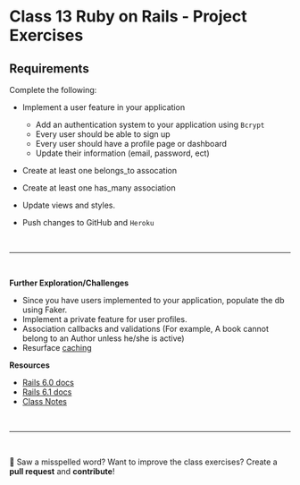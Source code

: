 # Class 13 **Ruby on Rails - Project Exercises**

## Requirements

Complete the following:

- Implement a user feature in your application
  - Add an authentication system to your application using `Bcrypt`
  - Every user should be able to sign up
  - Every user should have a profile page or dashboard
  - Update their information (email, password, ect)
- Create at least one belongs_to assocation
- Create at least one has_many association
- Update views and styles.

- Push changes to GitHub and `Heroku`

<br>

---

<br>

**Further Exploration/Challenges**

- Since you have users implemented to your application, populate the db using Faker. 
- Implement a private feature for user profiles. 
- Association callbacks and validations (For example, A book cannot belong to an Author unless he/she is active)
- Resurface [caching](https://guides.rubyonrails.org/association_basics.html#controlling-caching) 

**Resources**

- [Rails 6.0 docs](https://guides.rubyonrails.org/v6.0/)
- [Rails 6.1 docs](https://guides.rubyonrails.org/v6.1/)
- [Class Notes](https://github.com/cruzgerman216/CodeLabs-Ruby-on-Rails-Class-Notes/blob/main/C13-Associations-and-Authentication-Systems/BookIt_app_part_5.md)

<br>

---

<br>

:wave: Saw a misspelled word? Want to improve the class exercises? Create a **pull request** and **contribute**!
